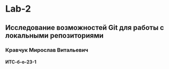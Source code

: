# **Lab-2**
## Исследование возможностей Git для работы с локальными репозиториями
### Кравчук Мирослав Витальевич 
#### ИТС-б-о-23-1
